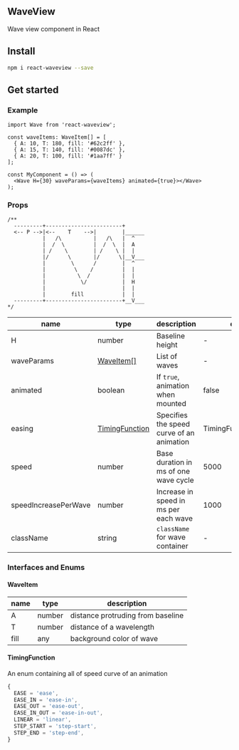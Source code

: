 ## WaveView

Wave view component in React

## Install

```bash
npm i react-waveview --save
```

## Get started

### Example

```tsx
import Wave from 'react-waveview';

const waveItems: WaveItem[] = [
  { A: 10, T: 180, fill: '#62c2ff' },
  { A: 15, T: 140, fill: '#0087dc' },
  { A: 20, T: 100, fill: '#1aa7ff' }
];

const MyComponent = () => (
  <Wave H={30} waveParams={waveItems} animated={true}></Wave>
);
```

### Props

```
/**
  ---------+------------------------+
  <-- P -->|<--    T    -->|        |______
           |   /\          |   /\   |  ^
           |  /  \         |  /  \  |  A
           | /    \        | /    \ |  |
           |/      \       |/      \|__V___
           |        \      /        |  ^
           |         \    /         |  |
           |          \  /          |  |
           |           \/           |  H
           |                        |  |
           |        fill            |  |
  ---------+------------------------+__V___
*/

```

| name                 | type                              | description                               | default               | required |
| -------------------- | --------------------------------- | ----------------------------------------- | --------------------- | -------- |
| H                    | number                            | Baseline height                           | -                     | true     |
| waveParams           | [WaveItem[]](#WaveItem)           | List of waves                             | -                     | true     |
| animated             | boolean                           | If `true`, animation when mounted         | false                 | false    |
| easing               | [TimingFunction](#TimingFunction) | Specifies the speed curve of an animation | TimingFunction.LINEAR | false    |
| speed                | number                            | Base duration in ms of one wave cycle     | 5000                  | false    |
| speedIncreasePerWave | number                            | Increase in speed in ms per each wave     | 1000                  | false    |
| className            | string                            | `className` for wave container            | -                     | false    |

### Interfaces and Enums

#### WaveItem

| name | type   | description                       |
| ---- | ------ | --------------------------------- |
| A    | number | distance protruding from baseline |
| T    | number | distance of a wavelength          |
| fill | any    | background color of wave          |

#### TimingFunction

An enum containing all of speed curve of an animation

```ts
{
  EASE = 'ease',
  EASE_IN = 'ease-in',
  EASE_OUT = 'ease-out',
  EASE_IN_OUT = 'ease-in-out',
  LINEAR = 'linear',
  STEP_START = 'step-start',
  STEP_END = 'step-end',
}
```
